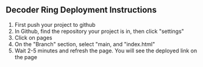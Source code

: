 ## Decoder Ring Deployment Instructions

1. First push your project to github
2. In Github, find the repository your project is in, then click "settings"
3. Click on pages
4. On the "Branch" section, select "main, and "index.html"
5. Wait 2-5 minutes and refresh the page. You will see the deployed link on the page


